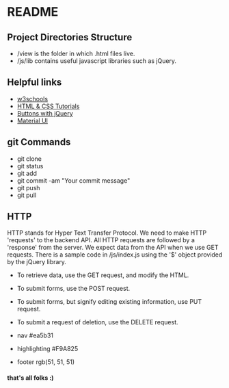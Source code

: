 # README
## Project Directories Structure
- /view is the folder in which .html files live.
- /js/lib contains useful javascript libraries such as jQuery.


## Helpful links
- [w3schools](http://www.w3schools.com/)
- [HTML & CSS Tutorials](https://www.youtube.com/watch?v=zlT28HdYe3A&index=9&list=PLYxzS__5yYQk3V3b8yJZfyH-cX4LbgyYj)
- [Buttons with jQuery](https://www.youtube.com/watch?v=0m5ytkr25ug)
- [Material UI](https://www.materialui.co/)


## git Commands
- git clone
- git status
- git add
- git commit -am "Your commit message"
- git push
- git pull


## HTTP
HTTP stands for Hyper Text Transfer Protocol. We need to make HTTP 'requests' to the backend API. All HTTP requests are followed by a 'response' from the server. We expect data from the API when we use GET requests. There is a sample code in /js/index.js using the '$' object provided by the jQuery library.
- To retrieve data, use the GET request, and modify the HTML.
- To submit forms, use the POST request.
- To submit forms, but signify editing existing information, use PUT request.
- To submit a request of deletion, use the DELETE request.


- nav #ea5b31
- highlighting #F9A825
- footer rgb(51, 51, 51)


#### that's all folks :)
